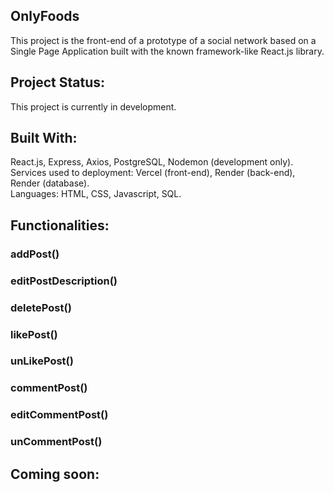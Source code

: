 ## OnlyFoods

This project is the front-end of a prototype of a social network based on a Single Page Application built with the known framework-like React.js library.

## Project Status:
This project is currently in development.

## Built With:<br>
React.js, Express, Axios, PostgreSQL, Nodemon (development only).<br>
Services used to deployment: Vercel (front-end), Render (back-end), Render (database).<br>
Languages: HTML, CSS, Javascript, SQL.

## Functionalities:

### addPost()

### editPostDescription()

### deletePost()

### likePost()

### unLikePost()

### commentPost()

### editCommentPost()

### unCommentPost()

## Coming soon:

